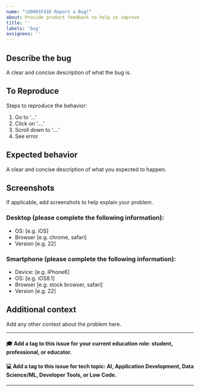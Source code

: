 ```yaml
---
name: "\U0001F41E Report a Bug!"
about: Provide product feedback to help us improve
title: ''
labels: 'bug'
assignees: ''
---
```

## Describe the bug
A clear and concise description of what the bug is.
## To Reproduce
Steps to reproduce the behavior:
1. Go to '...'
2. Click on '....'
3. Scroll down to '....'
4. See error
## Expected behavior
A clear and concise description of what you expected to happen.
## Screenshots
If applicable, add screenshots to help explain your problem.
### Desktop (please complete the following information):
 - OS: [e.g. iOS]
 - Browser [e.g. chrome, safari]
 - Version [e.g. 22]
### Smartphone (please complete the following information):
 - Device: [e.g. iPhone6]
 - OS: [e.g. iOS8.1]
 - Browser [e.g. stock browser, safari]
 - Version [e.g. 22]
## Additional context
Add any other context about the problem here.
***
#### 🎓 Add a tag to this issue for your current education role: **student**, **professional**, or **educator**.
#### 💻 Add a tag to this issue for tech topic: **AI**, **Application Development**, **Data Science/ML**, **Developer Tools**, or **Low Code**.
***
